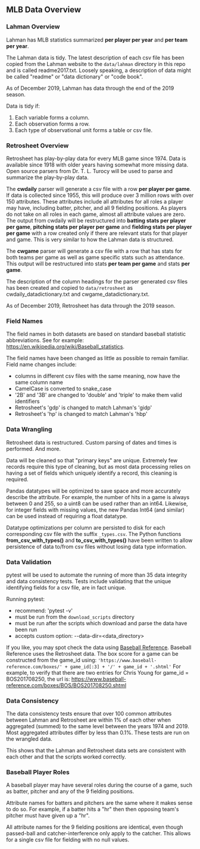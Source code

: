 ## MLB Data Overview

### Lahman Overview

Lahman has MLB statistics summarized **per player per year** and **per team per year**.

The Lahman data is tidy.  The latest description of each csv file has been copied from the Lahman website to the `data/lahman` directory in this repo and is called readme2017.txt.  Loosely speaking, a description of data might be called "readme" or "data dictionary" or "code book".

As of December 2019, Lahman has data through the end of the 2019 season.  

Data is tidy if:

1. Each variable forms a column.
2. Each observation forms a row.
3. Each type of observational unit forms a table or csv file.

### Retrosheet Overview

Retrosheet has play-by-play data for every MLB game since 1974.  Data is available since 1918 with older years having somewhat more missing data.  Open source parsers from Dr. T. L. Turocy will be used to parse and summarize the play-by-play data.

The **cwdaily** parser will generate a csv file with a row **per player per game**.  If data is collected since 1955, this will produce over 3 million rows with over 150 attributes.  These attributes include all attributes for all roles a player may have, including batter, pitcher, and all 9 fielding positions.  As players do not take on all roles in each game, almost all attribute values are zero.  The output from cwdaily will be restructured into **batting stats per player per game**, **pitching stats per player per game** and **fielding stats per player per game** with a row created only if there are relevant stats for that player and game.  This is very similar to how the Lahman data is structured.

The **cwgame** parser will generate a csv file with a row that has stats for both teams per game as well as game specific stats such as attendance.  This output will be restructured into stats **per team per game** and stats **per game**.

The description of the column headings for the parser generated csv files has been created and copied to `data/retrosheet` as cwdaily_datadictionary.txt and cwgame_datadictionary.txt.

As of December 2019, Retrosheet has data through the 2019 season.

### Field Names

The field names in both datasets are based on standard baseball statistic abbreviations.  See for example: https://en.wikipedia.org/wiki/Baseball_statistics.

The field names have been changed as little as possible to remain familiar.  Field name changes include:

* columns in different csv files with the same meaning, now have the same column name
* CamelCase is converted to snake_case
* '2B' and '3B' are changed to 'double' and 'triple' to make them valid identifiers
* Retrosheet's 'gdp' is changed to match Lahman's 'gidp'
* Retrosheet's 'hp' is changed to match Lahman's 'hbp' 

### Data Wrangling

Retrosheet data is restructured.  Custom parsing of dates and times is performed.  And more.

Data will be cleaned so that "primary keys" are unique.  Extremely few records require this type of cleaning, but as most data processing relies on having a set of fields which uniquely identify a record, this cleaning is required.

Pandas datatypes will be optimized to save space and more accurately describe the attribute.  For example, the number of hits in a game is always between 0 and 255, so a uint8 can be used rather than an int64.  Likewise, for integer fields with missing values, the new Pandas Int64 (and similar) can be used instead of requiring a float datatype.

Datatype optimizations per column are persisted to disk for each corresponding csv file with the suffix `_types.csv`.  The Python functions **from_csv_with_types()** and **to_csv_with_types()** have been written to  allow persistence of data to/from csv files without losing data type information.

### Data Validation

pytest will be used to automate the running of more than 35 data integrity and data consistency tests.  Tests include validating that the unique identifying fields for a csv file, are in fact unique.

Running pytest:

* recommend: 'pytest -v'
* must be run from the `download_scripts` directory
* must be run after the scripts which download and parse the data have been run
* accepts custom option: --data-dir=<data_directory>

If you like, you may spot check the data using [Baseball Reference](https://www.baseball-reference.com/).  Baseball Reference uses the Retrosheet data.  The box score for a game can be constructed from the game_id using: `'https://www.baseball-reference.com/boxes/' + game_id[:3] + '/' + game_id + '.shtml'` For example, to verify that there are two entries for Chris Young for game_id = BOS201708250, the url is: https://www.baseball-reference.com/boxes/BOS/BOS201708250.shtml

### Data Consistency

The data consistency tests ensure that over 100 common attributes between Lahman and Retrosheet are within 1% of each other when aggregated (summed) to the same level between the years 1974 and 2019.  Most aggregated attributes differ by less than 0.1%.  These tests are run on the wrangled data.

This shows that the Lahman and Retrosheet data sets are consistent with each other and that the scripts worked correctly.

### Baseball Player Roles

A baseball player may have several roles during the course of a game, such as batter, pitcher and any of the 9 fielding positions.

Attribute names for batters and pitchers are the same where it makes sense to do so.  For example, if a batter hits a "hr" then then opposing team's pitcher must have given up a "hr".

All attribute names for the 9 fielding positions are identical, even though passed-ball and catcher-interference only apply to the catcher.  This allows for a single csv file for fielding with no null values.
